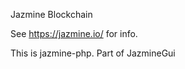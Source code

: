 Jazmine Blockchain

See https://jazmine.io/ for info.

This is jazmine-php. Part of JazmineGui





